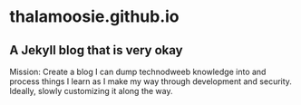 # thalamoosie.github.io
## A Jekyll blog that is very okay

Mission: Create a blog I can dump technodweeb knowledge into and process things I learn as I make my way through development and security. Ideally, slowly customizing it along the way.
